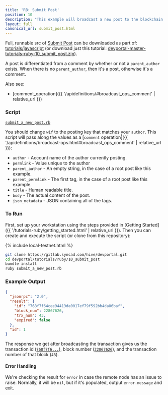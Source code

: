 ```yaml
---
title: 'RB: Submit Post'
position: 10
description: "This example will broadcast a new post to the blockchain using the values provided.  To create a post in `ruby`, we will use a `Radiator::Transaction` containing a `comment` operation, which is how all content is stored internally."
layout: full
canonical_url: submit_post.html
---
```

Full, runnable src of [Submit Post](https://gitlab.syncad.com/hive/devportal/-/tree/master/tutorials/ruby/10_submit_post) can be downloaded as part of: [tutorials/javascript](https://gitlab.syncad.com/hive/devportal/-/tree/master/tutorials/ruby) (or download just this tutorial: [devportal-master-tutorials-ruby-10_submit_post.zip](https://gitlab.syncad.com/hive/devportal/-/archive/master/devportal-master.zip?path=tutorials/ruby/10_submit_post)).

A post is differentiated from a comment by whether or not a `parent_author` exists. When there is no `parent_author`, then it's a post, otherwise it's a comment.

Also see:
* [comment_operation]({{ '/apidefinitions/#broadcast_ops_comment' | relative_url }})

### Script

[`submit_a_new_post.rb`](https://gitlab.syncad.com/hive/devportal/-/blob/master/tutorials/ruby/10_submit_post/submit_a_new_post.rb)

You should change `wif` to the posting key that matches your `author`.  This script will pass along the values as a [`comment` operation]({{ '/apidefinitions/broadcast-ops.html#broadcast_ops_comment' | relative_url }}):

* `author` - Account name of the author currently posting.
* `permlink` - Value unique to the author 
* `parent_author` - An empty string, in the case of a root post like this example.
* `parent_permlink` - The first tag, in the case of a root post like this example.
* `title` - Human readable title.
* `body` - The actual content of the post.
* `json_metadata` - JSON containing all of the tags.

### To Run

First, set up your workstation using the steps provided in [Getting Started]({{ '/tutorials-ruby/getting_started.html' | relative_url }}).  Then you can create and execute the script (or clone from this repository):

{% include local-testnet.html %}

```bash
git clone https://gitlab.syncad.com/hive/devportal.git
cd devportal/tutorials/ruby/10_submit_post
bundle install
ruby submit_a_new_post.rb
```

### Example Output

```json
{
  "jsonrpc": "2.0",
  "result": {
    "id": "768f7f64cee94413da0017ef79f592bb4da86baf",
    "block_num": 22867626,
    "trx_num": 43,
    "expired": false
  },
  "id": 1
}
```

The response we get after broadcasting the transaction gives us the transaction id ([`768f7f6...`](https://hiveblocks.com/tx/768f7f64cee94413da0017ef79f592bb4da86baf)), block number ([`22867626`](https://hiveblocks.com/b/22867626)), and the transaction number of that block (`43`).

#### Error Handling

We're checking the result for `error` in case the remote node has an issue to raise.  Normally, it will be `nil`, but if it's populated, output `error.message` and exit.
